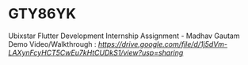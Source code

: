 # GTY86YK
 Ubixstar Flutter Development Internship Assignment - Madhav Gautam<br />Demo Video/Walkthrough : *https://drive.google.com/file/d/1j5dVm-LAXynFcyHCT5CwEu7kHtCUDkS1/view?usp=sharing*
